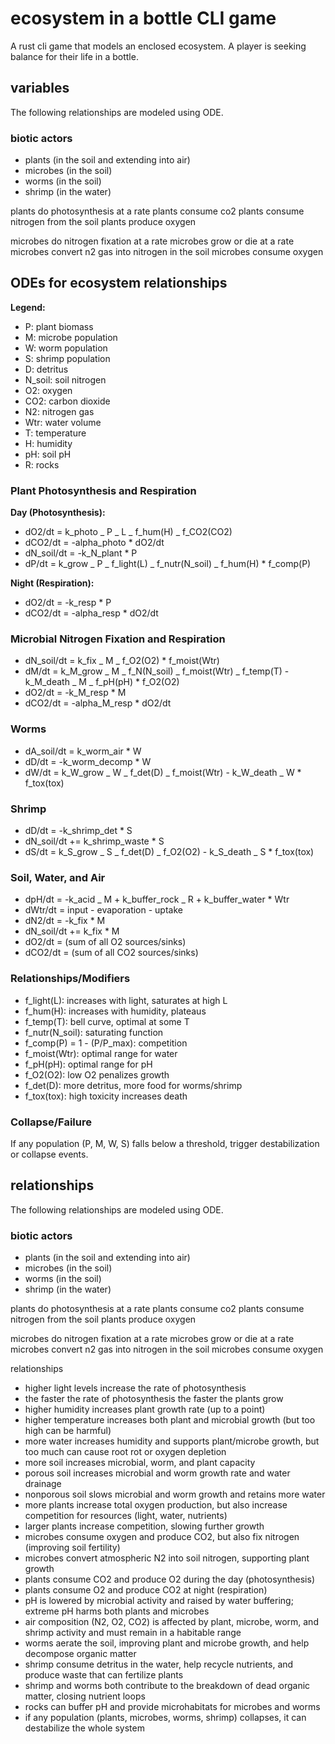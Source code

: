 # ecosystem in a bottle CLI game

A rust cli game that models an enclosed ecosystem. A player is seeking balance for their life in a bottle.

## variables

The following relationships are modeled using ODE.

### biotic actors

- plants (in the soil and extending into air)
- microbes (in the soil)
- worms (in the soil)
- shrimp (in the water)

plants do photosynthesis at a rate
plants consume co2
plants consume nitrogen from the soil
plants produce oxygen

microbes do nitrogen fixation at a rate
microbes grow or die at a rate
microbes convert n2 gas into nitrogen in the soil
microbes consume oxygen

## ODEs for ecosystem relationships

**Legend:**

- P: plant biomass
- M: microbe population
- W: worm population
- S: shrimp population
- D: detritus
- N_soil: soil nitrogen
- O2: oxygen
- CO2: carbon dioxide
- N2: nitrogen gas
- Wtr: water volume
- T: temperature
- H: humidity
- pH: soil pH
- R: rocks

### Plant Photosynthesis and Respiration

**Day (Photosynthesis):**

- dO2/dt = k_photo _ P _ L _ f_hum(H) _ f_CO2(CO2)
- dCO2/dt = -alpha_photo \* dO2/dt
- dN_soil/dt = -k_N_plant \* P
- dP/dt = k_grow _ P _ f_light(L) _ f_nutr(N_soil) _ f_hum(H) \* f_comp(P)

**Night (Respiration):**

- dO2/dt = -k_resp \* P
- dCO2/dt = -alpha_resp \* dO2/dt

### Microbial Nitrogen Fixation and Respiration

- dN_soil/dt = k_fix _ M _ f_O2(O2) \* f_moist(Wtr)
- dM/dt = k_M_grow _ M _ f_N(N_soil) _ f_moist(Wtr) _ f_temp(T) - k_M_death _ M _ f_pH(pH) \* f_O2(O2)
- dO2/dt = -k_M_resp \* M
- dCO2/dt = -alpha_M_resp \* dO2/dt

### Worms

- dA_soil/dt = k_worm_air \* W
- dD/dt = -k_worm_decomp \* W
- dW/dt = k_W_grow _ W _ f_det(D) _ f_moist(Wtr) - k_W_death _ W \* f_tox(tox)

### Shrimp

- dD/dt = -k_shrimp_det \* S
- dN_soil/dt += k_shrimp_waste \* S
- dS/dt = k_S_grow _ S _ f_det(D) _ f_O2(O2) - k_S_death _ S \* f_tox(tox)

### Soil, Water, and Air

- dpH/dt = -k_acid _ M + k_buffer_rock _ R + k_buffer_water \* Wtr
- dWtr/dt = input - evaporation - uptake
- dN2/dt = -k_fix \* M
- dN_soil/dt += k_fix \* M
- dO2/dt = (sum of all O2 sources/sinks)
- dCO2/dt = (sum of all CO2 sources/sinks)

### Relationships/Modifiers

- f_light(L): increases with light, saturates at high L
- f_hum(H): increases with humidity, plateaus
- f_temp(T): bell curve, optimal at some T
- f_nutr(N_soil): saturating function
- f_comp(P) = 1 - (P/P_max): competition
- f_moist(Wtr): optimal range for water
- f_pH(pH): optimal range for pH
- f_O2(O2): low O2 penalizes growth
- f_det(D): more detritus, more food for worms/shrimp
- f_tox(tox): high toxicity increases death

### Collapse/Failure

If any population (P, M, W, S) falls below a threshold, trigger destabilization or collapse events.

## relationships

The following relationships are modeled using ODE.

### biotic actors

- plants (in the soil and extending into air)
- microbes (in the soil)
- worms (in the soil)
- shrimp (in the water)

plants do photosynthesis at a rate
plants consume co2
plants consume nitrogen from the soil
plants produce oxygen

microbes do nitrogen fixation at a rate
microbes grow or die at a rate
microbes convert n2 gas into nitrogen in the soil
microbes consume oxygen

relationships

- higher light levels increase the rate of photosynthesis
- the faster the rate of photosynthesis the faster the plants grow
- higher humidity increases plant growth rate (up to a point)
- higher temperature increases both plant and microbial growth (but too high can be harmful)
- more water increases humidity and supports plant/microbe growth, but too much can cause root rot or oxygen depletion
- more soil increases microbial, worm, and plant capacity
- porous soil increases microbial and worm growth rate and water drainage
- nonporous soil slows microbial and worm growth and retains more water
- more plants increase total oxygen production, but also increase competition for resources (light, water, nutrients)
- larger plants increase competition, slowing further growth
- microbes consume oxygen and produce CO2, but also fix nitrogen (improving soil fertility)
- microbes convert atmospheric N2 into soil nitrogen, supporting plant growth
- plants consume CO2 and produce O2 during the day (photosynthesis)
- plants consume O2 and produce CO2 at night (respiration)
- pH is lowered by microbial activity and raised by water buffering; extreme pH harms both plants and microbes
- air composition (N2, O2, CO2) is affected by plant, microbe, worm, and shrimp activity and must remain in a habitable range
- worms aerate the soil, improving plant and microbe growth, and help decompose organic matter
- shrimp consume detritus in the water, help recycle nutrients, and produce waste that can fertilize plants
- shrimp and worms both contribute to the breakdown of dead organic matter, closing nutrient loops
- rocks can buffer pH and provide microhabitats for microbes and worms
- if any population (plants, microbes, worms, shrimp) collapses, it can destabilize the whole system
